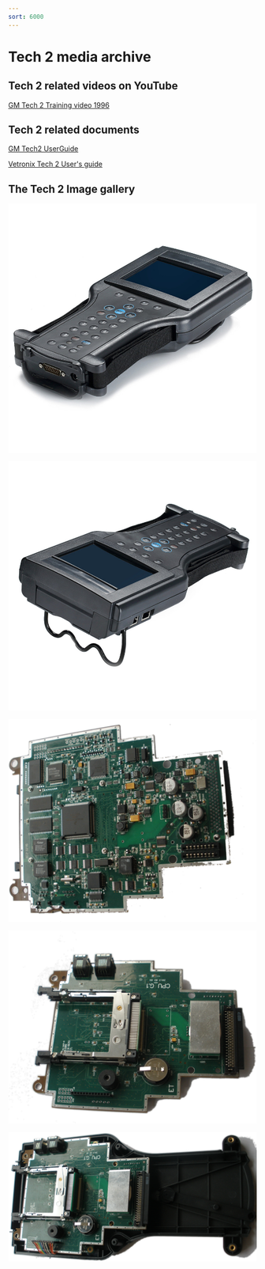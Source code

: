 ```yaml
---
sort: 6000
---
```

# Tech 2 media archive

## Tech 2 related videos on YouTube

[GM Tech 2 Training video 1996](https://www.youtube.com/watch?v=l1YeT9a9ZOo)

## Tech 2 related documents

[GM Tech2 UserGuide](gm_tech2_user_guide.pdf)

[Vetronix Tech 2 User's guide](vetronix_tech2_users_guide.pdf)

## The Tech 2 Image gallery

![](tech_2_overview_bottom.png)

![](tech_2_overview_top.png)

![](tech_2_internal_front.jpeg)

![](tech_2_internal_backside.jpeg)

![](Tech_2_internal_backside_mounted.jpeg)
